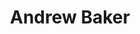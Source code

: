 ---
title: Andrew Baker
qrcode: data:image/png;base64,iVBORw0KGgoAAAANSUhEUgAAAQAAAAEAAQMAAABmvDolAAAABlBMVEX///8AAABVwtN&#43;AAAB&#43;ElEQVR42uyYu5H0IBCEW4WBSQiEQmZ6ZEYohICJQan/mkF7p61/rbN2KI0pPkdM0/PAE0888bfYSLIBrgK&#43;giwrgnzjXACApQE9lIUVjtwR8nVgB3Dk0SJ7KKuvyZHsIZPFJCDJQsiuxRN2gY5I1tR92fqMgGpyZFPE6D&#43;L9tsB9YeYX5ps8egfDOTLgRFR0rOqy/HoHyz9ywGRHBvSj71J3kiWuQD0wB1RTnZfE8kTgcvvyzICIB3i4OIPQ4iO&#43;ZQHZgkgxRSyJgupe8EyaQxwVTwis2JrKjnh2OJkQEc6gYTAo8mJGqPYuylgGHp2dWjSF9HkPZsWgA0hr5501I60e8o7W242aAGQn9pa1IagjV7OVUnfNhWwIfD0JYmnX2bueDdzG0DXIShJRVV/EMdINzM3AUB/U2qRFtZLk29PzwaQl9HkSF/gGlapU3eXmwHYnFZeuYfTM1&#43;VF/4&#43;JRkAXtsD0STg2tAk4m4NgPqDDkGjJHF53&#43;RYANIYq7GMJufQ3vo&#43;sU4AXLMeRxMHsiwdOH81aQJ4LQ9ZL03KKHcfH2wAYweSWaM0pmSRIvXfCvTbgbGPyo5l068quXevnghgHZpskM71wz3YAFiWocl9bA9gCsBPL3eqr4vDgdaAa3kokhvTwdGDDKT7VMATTzzxHv8CAAD//5kYn2cpak8PAAAAAElFTkSuQmCC
index: false
private: true
---